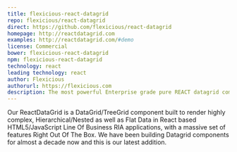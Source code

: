 ```yaml
---
title: flexicious-react-datagrid
repo: flexicious/react-datagrid
direct: https://github.com/flexicious/react-datagrid
homepage: http://reactdatagrid.com
examples: http://reactdatagrid.com/#demo
license: Commercial
bower: flexicious-react-datagrid
npm: flexicious-react-datagrid
technology: react
leading technology: react
author: Flexicious
authorurl: https://flexicious.com
description: The most powerful Enterprise grade pure REACT datagrid component.
---
```


Our ReactDataGrid is a DataGrid/TreeGrid component built to render highly complex, Hierarchical/Nested as well as Flat Data in React based HTML5/JavaScript Line Of Business RIA applications, with a massive set of features Right Out Of The Box.
We have been building Datagrid components for almost a decade now and this is our latest addition.

